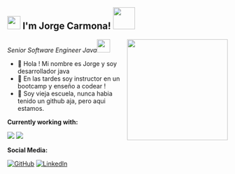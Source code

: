 <h2><img src="https://emojis.slackmojis.com/emojis/images/1531849430/4246/blob-sunglasses.gif?1531849430" width="30"/> I'm Jorge Carmona! <img src="https://media.giphy.com/media/12oufCB0MyZ1Go/giphy.gif" width="50"></h2>
<img align='right' src="https://media.giphy.com/media/M9gbBd9nbDrOTu1Mqx/giphy.gif" width="230">
<p><em>Senior Software Engineer Java<img src="https://media.giphy.com/media/WUlplcMpOCEmTGBtBW/giphy.gif" width="30"> 
</em></p>


- 👋 Hola ! Mi nombre es Jorge y soy desarrollador java
- 👀 En las tardes soy instructor en un bootcamp y enseño a codear !
- 🌱 Soy vieja escuela, nunca habia tenido un github aja, pero aqui estamos.

**Currently working with:**

<a href="https://www.java.com/" title="Java"><img src="https://th.bing.com/th/id/OIP.Koco789k61r0MP0qq8X-sgAAAA?w=67&h=90&c=7&r=0&o=5&dpr=2&pid=1.7" /></a>
<a href="#"><img src="https://th.bing.com/th/id/OIP.Hix9LOzWNW2PsHCTPCJ7iQAAAA?pid=ImgDet&rs=1"></a>


  **Social Media:**

[![GitHub](icons/github.png)](https://github.com/uraken-5)
[![LinkedIn](icons/linkedin.png)](https://www.linkedin.com/in/jecarmona/)
